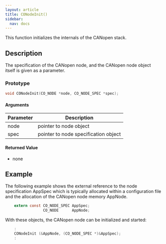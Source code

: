 ```yaml
---
layout: article
title: CONodeInit()
sidebar:
  nav: docs
---
```


This function initializes the internals of the CANopen stack.

<!--more-->

## Description

The specification of the CANopen node, and the CANopen node object itself is given as a parameter.

### Prototype

```c
void CONodeInit(CO_NODE *node, CO_NODE_SPEC *spec);
```

#### Arguments

| Parameter | Description |
| --- | --- |
| node | pointer to node object |
| spec | pointer to node specification object |

#### Returned Value

- none

## Example

The following example shows the external reference to the node specification AppSpec which is typically allocated within a configuration file and the allocation of the CANopen node memory AppNode.

```c
    extern const CO_NODE_SPEC AppSpec;
                 CO_NODE      AppNode;
```

With these objects, the CANopen node can be initialized and started:

```c
    :
    CONodeInit (&AppNode, (CO_NODE_SPEC *)&AppSpec);
    :
```
